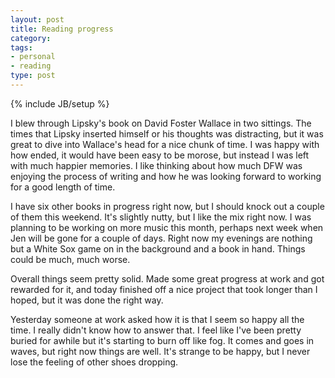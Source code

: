 ```yaml
---
layout: post
title: Reading progress
category: 
tags: 
- personal
- reading
type: post
---
```

{% include JB/setup %}


I blew through Lipsky's book on David Foster Wallace in two sittings. The times that Lipsky inserted himself or his thoughts was distracting, but it was great to dive into Wallace's head for a nice chunk of time. I was happy with how ended, it would have been easy to be morose, but instead I was left with much happier memories. I like thinking about how much DFW was enjoying the process of writing and how he was looking forward to working for a good length of time. 

I have six other books in progress right now, but I should knock out a couple of them this weekend. It's slightly nutty, but I like the mix right now. I was planning to be working on more music this month, perhaps next week when Jen will be gone for a couple of days. Right now my evenings are nothing but a White Sox game on in the background and a book in hand. Things could be much, much worse. 

Overall things seem pretty solid. Made some great progress at work and got rewarded for it, and today finished off a nice project that took longer than I hoped, but it was done the right way. 

Yesterday someone at work asked how it is that I seem so happy all the time. I really didn't know how to answer that. I feel like I've been pretty buried for awhile but it's starting to burn off like fog.  It comes and goes in waves, but right now things are well.  It's strange to be happy, but I never lose the feeling of other shoes dropping. 
